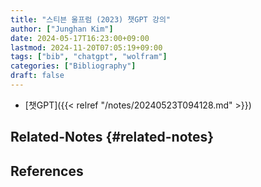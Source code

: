 ```yaml
---
title: "스티븐 울프럼 (2023) 챗GPT 강의"
author: ["Junghan Kim"]
date: 2024-05-17T16:23:00+09:00
lastmod: 2024-11-20T07:05:19+09:00
tags: ["bib", "chatgpt", "wolfram"]
categories: ["Bibliography"]
draft: false
---
```


-   [챗GPT]({{< relref "/notes/20240523T094128.md" >}})


## Related-Notes {#related-notes}

## References

<style>.csl-entry{text-indent: -1.5em; margin-left: 1.5em;}</style><div class="csl-bib-body">
</div>
